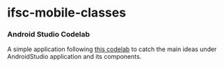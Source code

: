 # ifsc-mobile-classes

### Android Studio Codelab
A simple application following [this codelab](https://developer.android.com/codelabs/build-your-first-android-app#0) to catch the main ideas under AndroidStudio application and its components.

